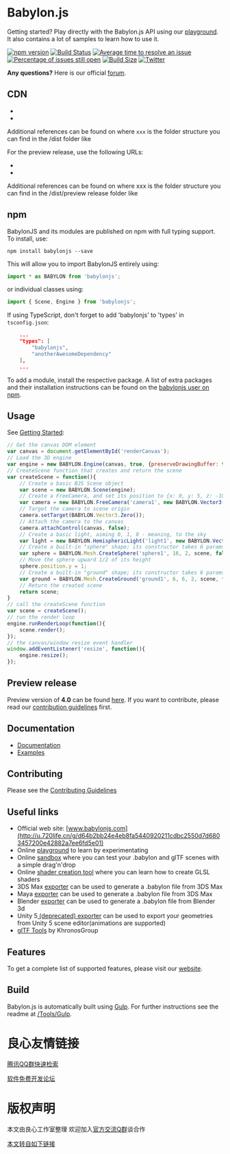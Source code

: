 # Babylon.js

Getting started? Play directly with the Babylon.js API using our [playground](http://u.720life.cn/g/16044ef89a722a139462bb61e3047a5d75bf7eed7d1b647363e7264a24ba62921c4de1c05a1526e1cd9634e020e3b9c9). It also contains a lot of samples to learn how to use it.

[![npm version](https://badge.fury.io/js/babylonjs.svg)](https://badge.fury.io/js/babylonjs)
[![Build Status](https://dev.azure.com/babylonjs/ContinousIntegration/_apis/build/status/CI?branchName=master)](https://dev.azure.com/babylonjs/ContinousIntegration/_build/latest?definitionId=1&branchName=master)
[![Average time to resolve an issue](http://isitmaintained.com/badge/resolution/BabylonJS/Babylon.js.svg)](http://isitmaintained.com/project/BabylonJS/Babylon.js "Average time to resolve an issue")
[![Percentage of issues still open](https://isitmaintained.com/badge/open/babylonJS/babylon.js.svg)](https://isitmaintained.com/project/babylonJS/babylon.js "Percentage of issues still open")
[![Build Size](https://img.badgesize.io/BabylonJS/Babylon.js/master/dist/preview%20release/babylon.js.svg?compression=gzip)](https://img.badgesize.io/BabylonJS/Babylon.js/master/dist/preview%20release/babylon.js.svg?compression=gzip)
[![Twitter](https://img.shields.io/twitter/follow/babylonjs.svg?style=social&label=Follow)](https://twitter.com/intent/follow?screen_name=babylonjs)

**Any questions?** Here is our official [forum](http://u.720life.cn/g/48809939ca6d2a05b6d96ab0fb1c64a3e336e285d1e4f76f0805baee71c2d040).

## CDN

-  
-  

Additional references can be found on   where `xxx` is the folder structure you can find in the /dist folder like  

For the preview release, use the following URLs:

-  
-  

Additional references can be found on   where xxx is the folder structure you can find in the /dist/preview release folder like  

## npm

BabylonJS and its modules are published on npm with full typing support. To install, use:

```text
npm install babylonjs --save
```

This will allow you to import BabylonJS entirely using:

```javascript
import * as BABYLON from 'babylonjs';
```

or individual classes using:

```javascript
import { Scene, Engine } from 'babylonjs';
```

If using TypeScript, don't forget to add 'babylonjs' to 'types' in `tsconfig.json`:

```json
    ...
    "types": [
        "babylonjs",
        "anotherAwesomeDependency"
    ],
    ...
```

To add a module, install the respective package. A list of extra packages and their installation instructions can be found on the [babylonjs user on npm](http://u.720life.cn/g/920c024f0b8c5aa5e32c4f88af4e6c96b540c46c6bb38d85f259158396791a61).

## Usage

See [Getting Started](http://u.720life.cn/g/4bc861bdb965b1f87ab6d2049bbeb2d9a3475fa41dff38af13bc35663f56934faecc6c4d16e9553f282fd08039e20ee6):

```javascript
// Get the canvas DOM element
var canvas = document.getElementById('renderCanvas');
// Load the 3D engine
var engine = new BABYLON.Engine(canvas, true, {preserveDrawingBuffer: true, stencil: true});
// CreateScene function that creates and return the scene
var createScene = function(){
    // Create a basic BJS Scene object
    var scene = new BABYLON.Scene(engine);
    // Create a FreeCamera, and set its position to {x: 0, y: 5, z: -10}
    var camera = new BABYLON.FreeCamera('camera1', new BABYLON.Vector3(0, 5, -10), scene);
    // Target the camera to scene origin
    camera.setTarget(BABYLON.Vector3.Zero());
    // Attach the camera to the canvas
    camera.attachControl(canvas, false);
    // Create a basic light, aiming 0, 1, 0 - meaning, to the sky
    var light = new BABYLON.HemisphericLight('light1', new BABYLON.Vector3(0, 1, 0), scene);
    // Create a built-in "sphere" shape; its constructor takes 6 params: name, segment, diameter, scene, updatable, sideOrientation
    var sphere = BABYLON.Mesh.CreateSphere('sphere1', 16, 2, scene, false, BABYLON.Mesh.FRONTSIDE);
    // Move the sphere upward 1/2 of its height
    sphere.position.y = 1;
    // Create a built-in "ground" shape; its constructor takes 6 params : name, width, height, subdivision, scene, updatable
    var ground = BABYLON.Mesh.CreateGround('ground1', 6, 6, 2, scene, false);
    // Return the created scene
    return scene;
}
// call the createScene function
var scene = createScene();
// run the render loop
engine.runRenderLoop(function(){
    scene.render();
});
// the canvas/window resize event handler
window.addEventListener('resize', function(){
    engine.resize();
});
```

## Preview release

Preview version of **4.0** can be found [here](http://u.720life.cn/g/54145d0471d91890860f7f8463c030461aab25cc3a6a69dc59b07bb5f1659f7d9782ff9cf2f452862564041b3f58d9273d83fb31da4576cb2d524f648fe8a2307e0bf5b7ebe91e86de2e7328e3c352c0).
If you want to contribute, please read our [contribution guidelines](http://u.720life.cn/g/54145d0471d91890860f7f8463c030461aab25cc3a6a69dc59b07bb5f1659f7dc173cf2c22d1bec81d31181fa6c0ab3af90eec2f689e732896602ff527b2774c666edb8654784af19402ad27528b67b0) first.

## Documentation

- [Documentation](http://u.720life.cn/g/4bc861bdb965b1f87ab6d2049bbeb2d94b71fb8681510c02d977313755761f48)
- [Examples](http://u.720life.cn/g/4bc861bdb965b1f87ab6d2049bbeb2d964ee643c9f020c49b159d529dc5e0410ee9d47ed2ece716d9a2702953a31415c)

## Contributing
Please see the [Contributing Guidelines](./contributing.md)

## Useful links

- Official web site: [www.babylonjs.com](http://u.720life.cn/g/d64b2bb24e4eb8fa5440920211cdbc2550d7d6803457200e42882a7ee6fd5e01)
- Online [playground](http://u.720life.cn/g/16044ef89a722a139462bb61e3047a5d75bf7eed7d1b647363e7264a24ba62921c4de1c05a1526e1cd9634e020e3b9c9) to learn by experimentating
- Online [sandbox](http://u.720life.cn/g/d64b2bb24e4eb8fa5440920211cdbc2549db21d258f50be45a8d3040c83a5d53d88f0a04abe95208fd75761e020d2cdf) where you can test your .babylon and glTF scenes with a simple drag'n'drop
- Online [shader creation tool](http://u.720life.cn/g/d64b2bb24e4eb8fa5440920211cdbc25875ff701a3d31be2a3ee91f74c418181) where you can learn how to create GLSL shaders
- 3DS Max [exporter](http://u.720life.cn/g/54145d0471d91890860f7f8463c0304691608bdfa95c373cbd35643e26fc316ac0958f309fa6137da207527041a4ac46408d9deae42060620deaadb66e0f5c98) can be used to generate a .babylon file from 3DS Max
- Maya [exporter](http://u.720life.cn/g/54145d0471d91890860f7f8463c0304691608bdfa95c373cbd35643e26fc316ac0958f309fa6137da207527041a4ac465a026fd923f46cf095e43d778fb9f57c) can be used to generate a .babylon file from 3DS Max
- Blender [exporter](http://u.720life.cn/g/54145d0471d91890860f7f8463c0304691608bdfa95c373cbd35643e26fc316ac0958f309fa6137da207527041a4ac46d3f0ac9739af28683fab12f4b5d6a15e) can be used to generate a .babylon file from Blender 3d
- Unity 5[ (deprecated) exporter](http://u.720life.cn/g/54145d0471d91890860f7f8463c0304691608bdfa95c373cbd35643e26fc316ac0958f309fa6137da207527041a4ac46e4dd22b4a2601ba16bc6074d40fcaea0) can be used to export your geometries from Unity 5 scene editor(animations are supported)
- [glTF Tools](http://u.720life.cn/g/54145d0471d91890860f7f8463c030469987c036692b1402ee1ce03691abd56d2da4d44953800e0cbf72df56fcc5c3ec) by KhronosGroup

## Features

To get a complete list of supported features, please visit our [website](http://u.720life.cn/g/d64b2bb24e4eb8fa5440920211cdbc251f83d25bf46f21ace223bc762efb53693e7cca9dbe13329203fb1ee12404e5e0).

## Build

Babylon.js is automatically built using [Gulp](http://u.720life.cn/g/924b3569ce37cbb0fe920ec83cf6876f3a23c4f1ba88f6198cf88ef8d5ed02b2). For further instructions see the readme at [/Tools/Gulp](http://u.720life.cn/g/54145d0471d91890860f7f8463c030461aab25cc3a6a69dc59b07bb5f1659f7d9782ff9cf2f452862564041b3f58d927003bd91773f75afca5712ea51493337b).



 # 良心友情链接

[腾讯QQ群快速检索](http://u.720life.cn/s/8cf73f7c)

[软件免费开发论坛](http://u.720life.cn/s/bbb01dc0)

# 版权声明 

本文由良心工作室整理 欢迎加入[官方交流Q群](https://u.720life.cn/s/f2316816)谈合作

[本文转自如下链接](http://u.720life.cn/g/2e71d0f0a5c601172267ba20d3a43c6eb10da6ca96f176ecd6f34fc8a2bf61a7337612721a99a8a349a9ff5d1471404cc82e30562f319692f2167e46a3a40bfc)